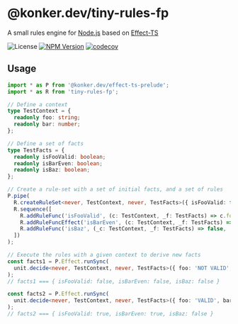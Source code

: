 # @konker.dev/tiny-rules-fp

A small rules engine for [Node.js](https://nodejs.org/) based on [Effect-TS](https://www.effect.website/)

![License](https://img.shields.io/github/license/konkerdotdev/tiny-rules-fp)
[![NPM Version](https://img.shields.io/npm/v/%40konker.dev%2Ftiny-rules-fp)](https://www.npmjs.com/package/@konker.dev/tiny-rules-fp)
[![codecov](https://codecov.io/gh/konkerdotdev/tiny-rules-fp/graph/badge.svg?token=5CMVHDJZUY)](https://codecov.io/gh/konkerdotdev/tiny-rules-fp)

## Usage

```typescript
import * as P from '@konker.dev/effect-ts-prelude';
import * as R from 'tiny-rules-fp';

// Define a context
type TestContext = {
  readonly foo: string;
  readonly bar: number;
};

// Define a set of facts
type TestFacts = {
  readonly isFooValid: boolean;
  readonly isBarEven: boolean;
  readonly isBaz: boolean;
};

// Create a rule-set with a set of initial facts, and a set of rules
P.pipe(
  R.createRuleSet<never, TestContext, never, TestFacts>({ isFooValid: false, isBarEven: false, isBaz: true }),
  R.sequence([
    R.addRuleFunc('isFooValid', (c: TestContext, _f: TestFacts) => c.foo === 'VALID'),
    R.addRuleFuncEffect('isBarEven', (c: TestContext, _f: TestFacts) => P.Effect.succeed(c.bar % 2 === 0)),
    R.addRuleFunc('isBaz', (_c: TestContext, _f: TestFacts) => false, 'isBaz is always false'),
  ])
);

// Execute the rules with a given context to derive new facts
const facts1 = P.Effect.runSync(
  unit.decide<never, TestContext, never, TestFacts>({ foo: 'NOT VALID', bar: 15 })(TEST_RULESET_2)
);
// facts1 === { isFooValid: false, isBarEven: false, isBaz: false }

const facts2 = P.Effect.runSync(
  unit.decide<never, TestContext, never, TestFacts>({ foo: 'VALID', bar: 16 })(TEST_RULESET_2)
);
// facts2 === { isFooValid: true, isBarEven: true, isBaz: false }
```
